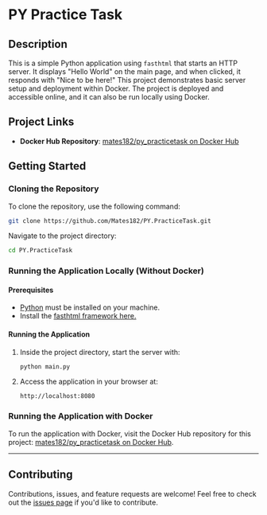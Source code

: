 # PY Practice Task

## Description
This is a simple Python application using `fasthtml` that starts an HTTP server. It displays "Hello World" on the main page, and when clicked, it responds with "Nice to be here!" This project demonstrates basic server setup and deployment within Docker. The project is deployed and accessible online, and it can also be run locally using Docker.

## Project Links
- **Docker Hub Repository**: [mates182/py_practicetask on Docker Hub](https://hub.docker.com/repository/docker/mates182/py_practicetask)

## Getting Started

### Cloning the Repository
To clone the repository, use the following command:
```bash
git clone https://github.com/Mates182/PY.PracticeTask.git
```
Navigate to the project directory:
```bash
cd PY.PracticeTask
```

### Running the Application Locally (Without Docker)
#### Prerequisites
- [Python](https://www.python.org/downloads/) must be installed on your machine.
- Install the [fasthtml framework here.](https://docs.fastht.ml/)

#### Running the Application
1. Inside the project directory, start the server with:
   ```bash
   python main.py
   ```
2. Access the application in your browser at:
   ```
   http://localhost:8080
   ```

### Running the Application with Docker

To run the application with Docker, visit the Docker Hub repository for this project: [mates182/py_practicetask on Docker Hub](https://hub.docker.com/repository/docker/mates182/py_practicetask).

---

## Contributing
Contributions, issues, and feature requests are welcome! Feel free to check out the [issues page](https://github.com/Mates182/PY.PracticeTask/issues) if you'd like to contribute.
